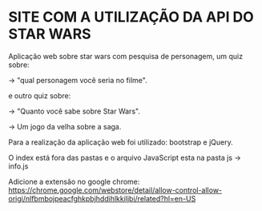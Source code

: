 ﻿# SITE COM A UTILIZAÇÃO DA API DO STAR WARS
Aplicação web sobre star wars com pesquisa de personagem, um quiz sobre:

-> "qual personagem você seria no filme".

e outro quiz sobre: 

-> "Quanto você sabe sobre Star Wars".


 -> Um jogo da velha sobre a saga.

Para a realização da aplicação web foi utilizado: bootstrap e jQuery. 

O index está fora das pastas e o arquivo JavaScript esta na pasta js -> info.js

Adicione a extensão no google chrome: https://chrome.google.com/webstore/detail/allow-control-allow-origi/nlfbmbojpeacfghkpbjhddihlkkiljbi/related?hl=en-US
